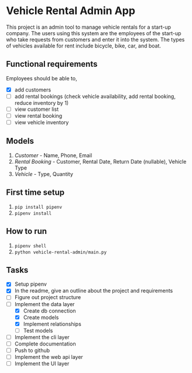 # Vehicle Rental Admin App
This project is an admin tool to manage vehicle rentals for a start-up company. The users using this system are the employees of the start-up who take requests from customers and enter it into the system. The types of vehicles available for rent include bicycle, bike, car, and boat.

## Functional requirements
Employees should be able to,
- [x] add customers
- [ ] add rental bookings (check vehicle availability, add rental booking, reduce inventory by 1)
- [ ] view customer list
- [ ] view rental booking
- [ ] view vehicle inventory

## Models
1. *Customer* - Name, Phone, Email
2. *Rental Booking* - Customer, Rental Date, Return Date (nullable), Vehicle Type
3. *Vehicle* - Type, Quantity

## First time setup
1. `pip install pipenv`
2. `pipenv install`

## How to run
1. `pipenv shell`
2. `python vehicle-rental-admin/main.py`

## Tasks
- [x] Setup pipenv
- [x] In the readme, give an outline about the project and requirements
- [ ] Figure out project structure
- [ ] Implement the data layer
    - [x] Create db connection
    - [x] Create models
    - [x] Implement relationships
    - [ ] Test models
- [ ] Implement the cli layer
- [ ] Complete documentation
- [ ] Push to github
- [ ] Implement the web api layer
- [ ] Implement the UI layer